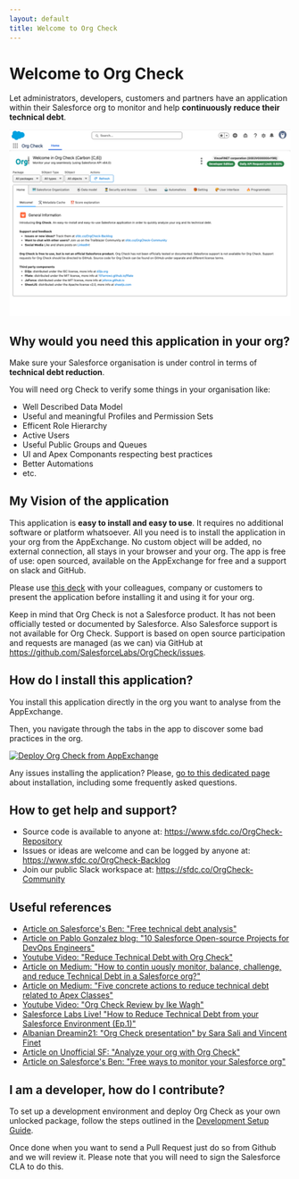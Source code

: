 ```yaml
---
layout: default
title: Welcome to Org Check
---
```



# Welcome to Org Check

Let administrators, developers, customers and partners have an application within 
their Salesforce org to monitor and help **continuously reduce their technical debt**.

![Home Page tab screenshot](./images/screenshots/OrgCheck-Screenshot-Home.png)


## Why would you need this application in your org?

Make sure your Salesforce organisation is under control in terms of **technical debt reduction**.

You will need org Check to verify some things in your organisation like:
- Well Described Data Model
- Useful and meaningful Profiles and Permission Sets
- Efficent Role Hierarchy
- Active Users
- Useful Public Groups and Queues
- UI and Apex Componants respecting best practices
- Better Automations
- etc.


## My Vision of the application

This application is **easy to install and easy to use**.
It requires no additional software or platform whatsoever. 
All you need is to install the application in your org from the AppExchange.
No custom object will be added, no external connection, all stays in your browser and your org.
The app is free of use: open sourced, available on the AppExchange for free and a support on slack and GitHub.

Please use [this deck](http://sfdc.co/OrgCheck-Presentation) with your colleagues, company or customers to present the application before installing it and using it for your org.

Keep in mind that Org Check is not a Salesforce product. It has not been officially tested or documented by Salesforce. Also Salesforce support is not available for Org Check. Support is based on open source participation and requests are managed (as we can) via GitHub at https://github.com/SalesforceLabs/OrgCheck/issues.


## How do I install this application?

You install this application directly in the org you want to analyse from the AppExchange.

Then, you navigate through the tabs in the app to discover some bad practices in the org.

<a href="https://sfdc.co/OrgCheck-InstallToday-AppExchange" target="_blank"><img width="300" src="./assets/pngs/Install-AppExchange.png" alt="Deploy Org Check from AppExchange"></a><br />

Any issues installing the application? Please, [go to this dedicated page](installation) about installation, including some frequently asked questions.


## How to get help and support?
- Source code is available to anyone at: https://www.sfdc.co/OrgCheck-Repository
- Issues or ideas are welcome and can be logged by anyone at: https://www.sfdc.co/OrgCheck-Backlog
- Join our public Slack workspace at: https://sfdc.co/OrgCheck-Community


## Useful references
- [Article on  Salesforce's Ben: "Free technical debt analysis"](https://www.salesforceben.com/salesforce-org-check-free-technical-debt-analysis)
- [Article on Pablo Gonzalez blog: "10 Salesforce Open-source Projects for DevOps Engineers"](https://www.pablogonzalez.io/top-10-salesforce-open-source-projects-for-devops/#4-orgcheck)
- [Youtube Video: "Reduce Technical Debt with Org Check"](https://www.youtube.com/watch?v=gjv6q-AR1m0)
- [Article on Medium: "How to contin uously monitor, balance, challenge, and reduce Technical Debt in a Salesforce org?"](https://medium.com/@vfinet/how-to-continuously-monitor-balance-challenge-and-reduce-technical-debt-in-a-salesforce-org-8809cef4ce4a)
- [Article on Medium:  "Five concrete actions to reduce technical debt related to Apex Classes"](https://medium.com/@vfinet/five-concret-actions-to-reduce-technical-debt-related-to-apex-classes-reduce-technical-debt-f71a31e4b30c)
- [Youtube Video: "Org Check Review by Ike Wagh"](https://www.youtube.com/watch?v=IG4zzqVsO_8)
- [Salesforce Labs Live! "How to Reduce Technical Debt from your Salesforce Environment (Ep.1)"](https://www.youtube.com/watch?v=ZCJ_NH-29I0)
- [Albanian Dreamin21: "Org Check presentation" by Sara Sali and Vincent Finet](https://dreamin21.sfalbania.al/schedule/schedule-fullwidth-filterable/)
- [Article on Unofficial SF: "Analyze your org with Org Check"](https://unofficialsf.com/from-vincent-finet-analyze-your-org-with-orgcheck/)
- [Article on Salesforce's Ben: "Free ways to monitor your Salesforce org"](https://www.salesforceben.com/free-ways-to-monitor-your-salesforce-org/)


## I am a developer, how do I contribute?

To set up a development environment and deploy Org Check as your own unlocked package, follow the steps outlined in the [Development Setup Guide](development).

Once done when you want to send a Pull Request just do so from Github and we will review it.
Please note that you will need to sign the Salesforce CLA to do this.




